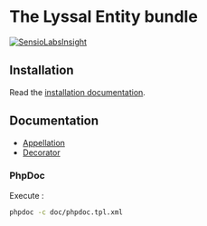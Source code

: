 # The Lyssal Entity bundle

[![SensioLabsInsight](https://insight.sensiolabs.com/projects/385cc3a7-62fd-4af1-8a45-08d3fa598099/small.png)](https://insight.sensiolabs.com/projects/385cc3a7-62fd-4af1-8a45-08d3fa598099)


## Installation

Read the [installation documentation](doc/Installation.md).


## Documentation

* [Appellation](doc/Appellation.md)
* [Decorator](doc/Decorator.md)

### PhpDoc

Execute :

```sh
phpdoc -c doc/phpdoc.tpl.xml
```
